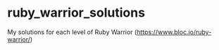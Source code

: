 # ruby_warrior_solutions
My solutions for each level of Ruby Warrior (https://www.bloc.io/ruby-warrior/)
